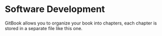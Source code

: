 # Software Development

GitBook allows you to organize your book into chapters, each chapter is stored in a separate file like this one.
